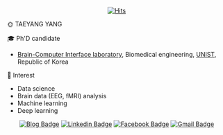 <div align=center>
  
[![Hits](https://hits.seeyoufarm.com/api/count/incr/badge.svg?url=https%3A%2F%2Fgithub.com%2Ftyami&count_bg=%2379C83D&title_bg=%23555555&icon=&icon_color=%23E7E7E7&title=hits&edge_flat=false)](https://hits.seeyoufarm.com)
  
</div>

🌞 TAEYANG YANG

🎓 Ph'D candidate
- [Brain-Computer Interface laboratory](http://bci.unist.ac.kr/), Biomedical engineering, [UNIST](https://www.unist.ac.kr/), Republic of Korea

💖 Interest
- Data science
- Brain data (EEG, fMRI) analysis
- Machine learning
- Deep learning

<div align=center>
  
[![Blog Badge](http://img.shields.io/badge/-Blog-black?style=flat-square&logo=github&link=https://tyami.github.io/)](https://tyami.github.io/)   [![Linkedin Badge](https://img.shields.io/badge/-LinkedIn-blue?style=flat-square&logo=Linkedin&logoColor=white&link=https://www.linkedin.com/in/taeyangyang/)](https://www.linkedin.com/in/taeyangyang/)   [![Facebook Badge](https://img.shields.io/badge/facebook-1877f2?style=flat-square&logo=facebook&logoColor=white&link=https://www.facebook.com/tyamisol)](https://www.facebook.com/tyamisol)   [![Gmail Badge](https://img.shields.io/badge/Gmail-d14836?style=flat-square&logo=Gmail&logoColor=white&link=mailto:snugyun01@gmail.com)](mailto:snugyun01@gmail.com)

</div>
